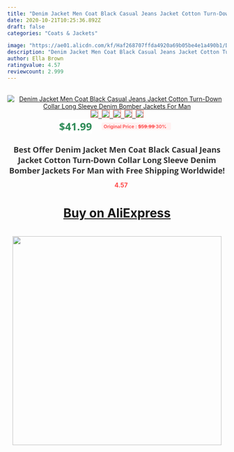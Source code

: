 ```yaml
---
title: "Denim Jacket Men Coat Black Casual Jeans Jacket Cotton Turn-Down Collar Long Sleeve Denim Bomber Jackets For Man"
date: 2020-10-21T10:25:36.892Z
draft: false
categories: "Coats & Jackets"

image: "https://ae01.alicdn.com/kf/Haf268707ffda4920a69b05be4e1a490b1/Denim-Jacket-Men-Coat-Black-Casual-Jeans-Jacket-Cotton-Turn-Down-Collar-Long-Sleeve-Denim-Bomber.png_220x220.png"
description: "Denim Jacket Men Coat Black Casual Jeans Jacket Cotton Turn-Down Collar Long Sleeve Denim Bomber Jackets For Man"
author: Ella Brown
ratingvalue: 4.57
reviewcount: 2.999
---
```

<br>
<div style="text-align: center;">
<a href="https://s.click.aliexpress.com/e/_A0o0iD" target="_blank" rel="nofollow noopener noreferrer"><img alt="Denim Jacket Men Coat Black Casual Jeans Jacket Cotton Turn-Down Collar Long Sleeve Denim Bomber Jackets For Man" class="magnifier-image" src="https://ae01.alicdn.com/kf/Haf268707ffda4920a69b05be4e1a490b1/Denim-Jacket-Men-Coat-Black-Casual-Jeans-Jacket-Cotton-Turn-Down-Collar-Long-Sleeve-Denim-Bomber.png_220x220.png_640x640.jpg">
<br>
<img style="border:1px solid salmon" src="https://ae01.alicdn.com/kf/Haf268707ffda4920a69b05be4e1a490b1/Denim-Jacket-Men-Coat-Black-Casual-Jeans-Jacket-Cotton-Turn-Down-Collar-Long-Sleeve-Denim-Bomber.png_120x120.jpg">&nbsp;&nbsp;<img style="border:1px solid salmon" src="https://ae01.alicdn.com/kf/H595b5ad71b314aff97643a2f68ffc43ff/Denim-Jacket-Men-Coat-Black-Casual-Jeans-Jacket-Cotton-Turn-Down-Collar-Long-Sleeve-Denim-Bomber.jpg_120x120.jpg">&nbsp;&nbsp;<img style="border:1px solid salmon" src="https://ae01.alicdn.com/kf/H51e5a3b6104b40759277ede5bb5ccfb1N/Denim-Jacket-Men-Coat-Black-Casual-Jeans-Jacket-Cotton-Turn-Down-Collar-Long-Sleeve-Denim-Bomber.jpg_120x120.jpg">&nbsp;&nbsp;<img style="border:1px solid salmon" src="https://ae01.alicdn.com/kf/Haf850105f74a4b51b9f0717db689cfbeU/Denim-Jacket-Men-Coat-Black-Casual-Jeans-Jacket-Cotton-Turn-Down-Collar-Long-Sleeve-Denim-Bomber.jpg_120x120.jpg">&nbsp;&nbsp;<img style="border:1px solid salmon" src="https://ae01.alicdn.com/kf/Hdd7063b39b8348ea9560c713553d45bcW/Denim-Jacket-Men-Coat-Black-Casual-Jeans-Jacket-Cotton-Turn-Down-Collar-Long-Sleeve-Denim-Bomber.jpg_120x120.jpg"></a></div><br0>
<div style="text-align: center;"><span style="background-color: white; border: 0px; box-sizing: border-box; color: seagreen; display: inline-block; font-family: &quot;open sans&quot; , &quot;arial&quot; , &quot;helvetica&quot; , sans-serif , &quot;heiti&quot;; font-size: 24px; font-stretch: inherit; font-weight: 700; line-height: inherit; margin: 0px 10px 0px 0px; padding: 0px; vertical-align: middle;">$41.99 </span>
<span style="background: rgb(255 , 241 , 241); border-radius: 3px; border: 0px; box-sizing: border-box; color: #ff4747; display: inline-block; font-family: inherit; font-size: 12px; font-stretch: inherit; font-style: inherit; font-variant: inherit; font-weight: 600; line-height: inherit; margin: 0px; padding: 2px 5px; transform: scale(0.9); vertical-align: middle;">Original Price : <b style="text-decoration: line-through;">$59.99 </b> 30%&nbsp;&nbsp;</span></div>
<h1 style="color: #333333; display: inline-block; font-family: &quot;open sans&quot; , &quot;arial&quot; , &quot;helvetica&quot; , sans-serif , &quot;heiti&quot;; font-size: 18px; font-stretch: inherit; font-weight: 700; text-align: center;">Best Offer Denim Jacket Men Coat Black Casual Jeans Jacket Cotton Turn-Down Collar Long Sleeve Denim Bomber Jackets For Man with Free Shipping Worldwide!</h1>
<div style="color: #ff4747; text-align: center;">
<img src="https://4.bp.blogspot.com/-M0ZcTcb-5uY/XleCXlxnR4I/AAAAAAAAAEc/OrjgMkXV1oMQFaCRZj5HQwOCBcu3w1FegCPcBGAYYCw/s1600/star.png" style="height: 15px;">&nbsp;<b>4.57</b></div>
<div class="button_cont" align="center"><a class="buynow_a" href="https://s.click.aliexpress.com/e/_A0o0iD" target="_blank" rel="nofollow noopener noreferrer"><H1>Buy on AliExpress</H1></a></div><br>
<div class="separator" style="clear: both; text-align: center;">
<img src="https://lh3.googleusercontent.com/-pTy5HemUv9M/XlePHvY0dAI/AAAAAAAAAE4/0nX5iRUoIWY8eMW9Dpxeirr157OZliDIgCLcBGAsYHQ/s1600/badge.gif" width="480">
</div>

